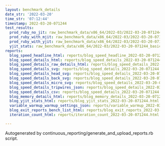 ```yaml
---
layout: benchmark_details
date_str: '2022-03-20'
time_str: '07:12:44'
timestamp: 2022-03-20-071244
test_results:
  prod_ruby_no_jit: raw_benchmark_data/x86_64/2022-03/2022-03-20-071244_basic_benchmark_prod_ruby_no_jit.json
  prod_ruby_with_mjit: raw_benchmark_data/x86_64/2022-03/2022-03-20-071244_basic_benchmark_prod_ruby_with_mjit.json
  prod_ruby_with_yjit: raw_benchmark_data/x86_64/2022-03/2022-03-20-071244_basic_benchmark_prod_ruby_with_yjit.json
  yjit_stats: raw_benchmark_data/x86_64/2022-03/2022-03-20-071244_basic_benchmark_yjit_stats.json
reports:
  blog_speed_headline_html: reports/blog_speed_headline_2022-03-20-071244.html
  blog_speed_details_html: reports/blog_speed_details_2022-03-20-071244.html
  blog_speed_details_raw_details_html: reports/blog_speed_details_2022-03-20-071244.raw_details.html
  blog_speed_details_svg: reports/blog_speed_details_2022-03-20-071244.svg
  blog_speed_details_head_svg: reports/blog_speed_details_2022-03-20-071244.head.svg
  blog_speed_details_back_svg: reports/blog_speed_details_2022-03-20-071244.back.svg
  blog_speed_details_micro_svg: reports/blog_speed_details_2022-03-20-071244.micro.svg
  blog_speed_details_tripwires_json: reports/blog_speed_details_2022-03-20-071244.tripwires.json
  blog_speed_details_csv: reports/blog_speed_details_2022-03-20-071244.csv
  blog_memory_details_html: reports/blog_memory_details_2022-03-20-071244.html
  blog_yjit_stats_html: reports/blog_yjit_stats_2022-03-20-071244.html
  variable_warmup_warmup_settings_json: reports/variable_warmup_2022-03-20-071244.warmup_settings.json
  blog_exit_reports_bench_list_html: reports/blog_exit_reports_2022-03-20-071244.bench_list.html
  iteration_count_html: reports/iteration_count_2022-03-20-071244.html

---
```

Autogenerated by continuous_reporting/generate_and_upload_reports.rb script.
